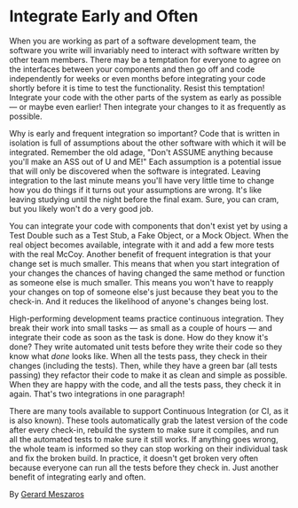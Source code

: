 # Integrate Early and Often

When you are working as part of a software development team, the software you write will invariably need to interact with software written by other team members. There may be a temptation for everyone to agree on the interfaces between your components and then go off and code independently for weeks or even months before integrating your code shortly before it is time to test the functionality. Resist this temptation! Integrate your code with the other parts of the system as early as possible — or maybe even earlier! Then integrate your changes to it as frequently as possible.

Why is early and frequent integration so important? Code that is written in isolation is full of assumptions about the other software with which it will be integrated. Remember the old adage, "Don't ASSUME anything because you'll make an ASS out of U and ME!" Each assumption is a potential issue that will only be discovered when the software is integrated. Leaving integration to the last minute means you'll have very little time to change how you do things if it turns out your assumptions are wrong. It's like leaving studying until the night before the final exam. Sure, you can cram, but you likely won't do a very good job.

You can integrate your code with components that don't exist yet by using a Test Double such as a Test Stub, a Fake Object, or a Mock Object. When the real object becomes available, integrate with it and add a few more tests with the real McCoy. Another benefit of frequent integration is that your change set is much smaller. This means that when you start integration of your changes the chances of having changed the same method or function as someone else is much smaller. This means you won't have to reapply your changes on top of someone else's just because they beat you to the check-in. And it reduces the likelihood of anyone's changes being lost.

High-performing development teams practice continuous integration. They break their work into small tasks — as small as a couple of hours — and integrate their code as soon as the task is done. How do they know it's done? They write automated unit tests before they write their code so they know what _done_ looks like. When all the tests pass, they check in their changes (including the tests). Then, while they have a green bar (all tests passing) they refactor their code to make it as clean and simple as possible. When they are happy with the code, and all the tests pass, they check it in again. That's two integrations in one paragraph!

There are many tools available to support Continuous Integration (or CI, as it is also known). These tools automatically grab the latest version of the code after every check-in, rebuild the system to make sure it compiles, and run all the automated tests to make sure it still works. If anything goes wrong, the whole team is informed so they can stop working on their individual task and fix the broken build. In practice, it doesn't get broken very often because everyone can run all the tests before they check in. Just another benefit of integrating early and often.

By [Gerard Meszaros](http://programmer.97things.oreilly.com/wiki/index.php/Gerard_Meszaros)
